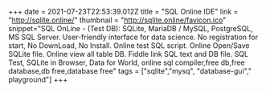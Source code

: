 +++
date = 2021-07-23T22:53:39.012Z
title = "SQL Online IDE"
link = "http://sqlite.online/"
thumbnail = "http://sqlite.online/favicon.ico"
snippet="SQL OnLine - (Test DB): SQLite, MariaDB / MySQL, PostgreSQL, MS SQL Server. User-friendly interface for data science. No registration for start, No DownLoad, No Install. Online test SQL script. Online Open/Save SQLite file. Online view all table DB. Fiddle link SQL text and DB file. SQL Test, SQLite in Browser, Data for World, online sql compiler,free db,free database,db free,database free"
tags = ["sqlite","mysq", "database-gui"," playground"]
+++
